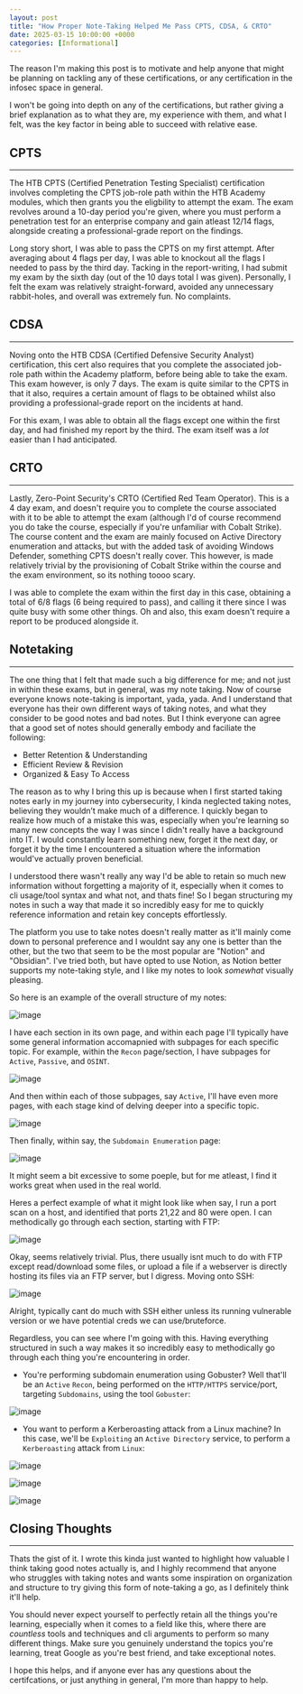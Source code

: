 ```yaml
---
layout: post
title: "How Proper Note-Taking Helped Me Pass CPTS, CDSA, & CRTO"
date: 2025-03-15 10:00:00 +0000
categories: [Informational]
---
```


The reason I'm making this post is to motivate and help anyone that might be planning on tackling any of these certifications, or any certification in the infosec space in general. 

I won't be going into depth on any of the certifications, but rather giving a brief explanation as to what they are, my experience with them, and what I felt, was the key factor in being able to succeed with relative ease.

## CPTS
---

The HTB CPTS (Certified Penetration Testing Specialist) certification involves completing the CPTS job-role path within the HTB Academy modules, which then grants you the eligbility to attempt the exam. The exam revolves around a 10-day period you're given, where you must perform a penetration test for an enterprise company and gain atleast 12/14 flags, alongside creating a professional-grade report on the findings.

Long story short, I was able to pass the CPTS on my first attempt. After averaging about 4 flags per day, I was able to knockout all the flags I needed to pass by the third day. Tacking in the report-writing, I had submit my exam by the sixth day (out of the 10 days total I was given). Personally, I felt the exam was relatively straight-forward, avoided any unnecessary rabbit-holes, and overall was extremely fun. No complaints.

## CDSA
---

Noving onto the HTB CDSA (Certified Defensive Security Analyst) certification, this cert also requires that you complete the associated job-role path within the Academy platform, before being able to take the exam. This exam however, is only 7 days. The exam is quite similar to the CPTS in that it also, requires a certain amount of flags to be obtained whilst also providing a professional-grade report on the incidents at hand. 

For this exam, I was able to obtain all the flags except one within the first day, and had finished my report by the third. The exam itself was a _lot_ easier than I had anticipated.

## CRTO
---

Lastly, Zero-Point Security's CRTO (Certified Red Team Operator). This is a 4 day exam, and doesn't require you to complete the course associated with it to be able to attempt the exam (although I'd of course recommend you do take the course, especially if you're unfamiliar with Cobalt Strike). The course content and the exam are mainly focused on Active Directory enumeration and attacks, but with the added task of avoiding Windows Defender, something CPTS doesn't really cover. This however, is made relatively trivial by the provisioning of Cobalt Strike within the course and the exam environment, so its nothing toooo scary. 

I was able to complete the exam within the first day in this case, obtaining a total of 6/8 flags (6 being required to pass), and calling it there since I was quite busy with some other things. Oh and also, this exam doesn't require a report to be produced alongside it.

## Notetaking
---
The one thing that I felt that made such a big difference for me; and not just in within these exams, but in general, was my note taking. Now of course everyone knows note-taking is important, yada, yada. And I understand that everyone has their own different ways of taking notes, and what they consider to be good notes and bad notes. But I think everyone can agree that a good set of notes should generally embody and faciliate the following:
- Better Retention & Understanding
- Efficient Review & Revision
- Organized & Easy To Access

The reason as to why I bring this up is because when I first started taking notes early in my journey into cybersecurity, I kinda neglected taking notes, believing they wouldn’t make much of a difference. I quickly began to realize how much of a mistake this was, especially when you're learning so many new concepts the way I was since I didn't really have a background into IT. I would constantly learn something new, forget it the next day, or forget it by the time I encountered a situation where the information would've actually proven beneficial. 

I understood there wasn't really any way I'd be able to retain so much new information without forgetting a majority of it, especially when it comes to cli usage/tool syntax and what not, and thats fine! So I began structuring my notes in such a way that made it so incredibly easy for me to quickly reference information and retain key concepts effortlessly. 

The platform you use to take notes doesn't really matter as it'll mainly come down to personal preference and I wouldnt say any one is better than the other, but the two that seem to be the most popular are "Notion" and "Obsidian". I've tried both, but have opted to use Notion, as Notion better supports my note-taking style, and I like my notes to look _somewhat_ visually pleasing. 

So here is an example of the overall structure of my notes:

![image](https://github.com/user-attachments/assets/a46f6d02-f943-4e4d-81e9-d8fee196fbb8)

I have each section in its own page, and within each page I'll typically have some general information accomapnied with subpages for each specific topic. For example, within the `Recon` page/section, I have subpages for `Active`, `Passive`, and `OSINT`.

![image](https://github.com/user-attachments/assets/526cabff-0c8e-4de7-a08a-7284d548d89a)

And then within each of those subpages, say `Active`, I'll have even more pages, with each stage kind of delving deeper into a specific topic.

![image](https://github.com/user-attachments/assets/eeb140b4-2ec6-49ee-9fee-b23fdcf9eb50)

Then finally, within say, the `Subdomain Enumeration` page:

![image](https://github.com/user-attachments/assets/80946998-85be-4193-980b-ca252e5f3be1)

It might seem a bit excessive to some poeple, but for me atleast, I find it works great when used in the real world. 

Heres a perfect example of what it might look like when say, I run a port scan on a host, and identified that ports 21,22 and 80 were open. I can methodically go through each section, starting with FTP:

![image](https://github.com/user-attachments/assets/a5381435-a7d9-4805-9c52-d56f6d78cfb0)

Okay, seems relatively trivial. Plus, there usually isnt much to do with FTP except read/download some files, or upload a file if a webserver is directly hosting its files via an FTP server, but I digress. Moving onto SSH:

![image](https://github.com/user-attachments/assets/fd5b05b4-9dca-4697-8ebf-5854d4794917)

Alright, typically cant do much with SSH either unless its running vulnerable version or we have potential creds we can use/bruteforce. 

Regardless, you can see where I'm going with this. Having everything structured in such a way makes it so incredibly easy to methodically go through each thing you're encountering in order. 

- You're performing subdomain enumeration using Gobuster? Well that'll be an `Active` `Recon`, being performed on the `HTTP/HTTPS` service/port, targeting `Subdomains`, using the tool `Gobuster`:

![image](https://github.com/user-attachments/assets/02c4b5f4-e5cc-4423-9314-f38e3c27c702)

- You want to perform a Kerberoasting attack from a Linux machine? In this case, we'll be `Exploiting` an `Active Directory` service, to perform a `Kerberoasting` attack from `Linux`:
  
![image](https://github.com/user-attachments/assets/5401cbf0-1193-437f-a47c-2c271df9860b)

![image](https://github.com/user-attachments/assets/8deff197-a32a-426f-b99d-2f87746f3b6f)

![image](https://github.com/user-attachments/assets/f3d19157-8d75-4d41-ac68-27390a7d93dd)


## Closing Thoughts
---

Thats the gist of it. I wrote this kinda just wanted to highlight how valuable I think taking good notes actually is, and I highly recommend that anyone who struggles with taking notes and wants some inspiration on organization and structure to try giving this form of note-taking a go, as I definitely think it'll help. 

You should never expect yourself to perfectly retain all the things you're learning, especially when it comes to a field like this, where there are _countless_ tools and techniques and cli arguments to perform so many different things. Make sure you genuinely understand the topics you're learning, treat Google as you're best friend, and take exceptional notes. 

I hope this helps, and if anyone ever has any questions about the certifcations, or just anything in general, I'm more than happy to help.













